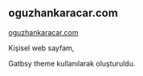 ## oguzhankaracar.com

[oguzhankaracar.com](https://oguzhankaracar.com)

Kişisel web sayfam, 

Gatbsy theme kullanılarak oluşturuldu. 


